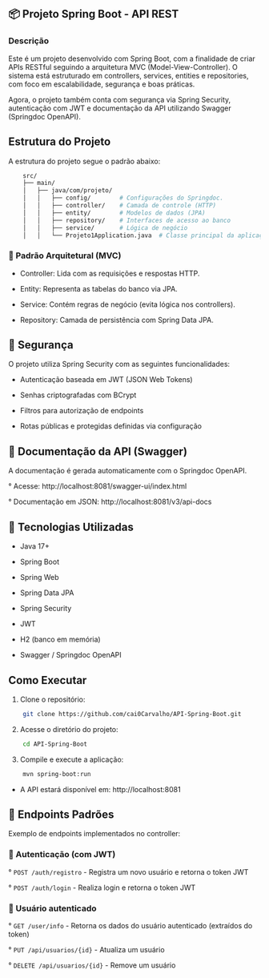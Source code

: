 ## 📦 Projeto Spring Boot - API REST
### Descrição
Este é um projeto desenvolvido com Spring Boot, com a finalidade de criar APIs RESTful seguindo a arquitetura MVC (Model-View-Controller). O sistema está estruturado em controllers, services, entities e repositories, com foco em escalabilidade, segurança e boas práticas.

Agora, o projeto também conta com segurança via Spring Security, autenticação com JWT e documentação da API utilizando Swagger (Springdoc OpenAPI).

## Estrutura do Projeto
A estrutura do projeto segue o padrão abaixo:

```bash
    src/
    ├── main/
    │   ├── java/com/projeto/
    │   │   ├── config/        # Configurações do Springdoc.
    │   │   ├── controller/    # Camada de controle (HTTP)
    │   │   ├── entity/        # Modelos de dados (JPA)
    │   │   ├── repository/    # Interfaces de acesso ao banco
    │   │   ├── service/       # Lógica de negócio
    │   │   └── Projeto1Application.java  # Classe principal da aplicação
```

### 🧱 Padrão Arquitetural (MVC)

- Controller: Lida com as requisições e respostas HTTP.

- Entity: Representa as tabelas do banco via JPA.

- Service: Contém regras de negócio (evita lógica nos controllers).

- Repository: Camada de persistência com Spring Data JPA.

## 🔐 Segurança
O projeto utiliza Spring Security com as seguintes funcionalidades:

- Autenticação baseada em JWT (JSON Web Tokens)

- Senhas criptografadas com BCrypt

- Filtros para autorização de endpoints

- Rotas públicas e protegidas definidas via configuração

## 🧪 Documentação da API (Swagger)
A documentação é gerada automaticamente com o Springdoc OpenAPI.

° Acesse: http://localhost:8081/swagger-ui/index.html

° Documentação em JSON: http://localhost:8081/v3/api-docs

## 🚀 Tecnologias Utilizadas
- Java 17+

- Spring Boot

- Spring Web

- Spring Data JPA

- Spring Security

- JWT

- H2 (banco em memória)

- Swagger / Springdoc OpenAPI

## Como Executar
1. Clone o repositório:

```sh
    git clone https://github.com/cai0Carvalho/API-Spring-Boot.git
```
2. Acesse o diretório do projeto:

```sh
    cd API-Spring-Boot
```
3. Compile e execute a aplicação:

```sh
    mvn spring-boot:run
```
- A API estará disponível em: http://localhost:8081

## 🔑 Endpoints Padrões
Exemplo de endpoints implementados no controller:

### 🔐 Autenticação (com JWT)

° `POST /auth/registro` - Registra um novo usuário e retorna o token JWT

° `POST /auth/login` - Realiza login e retorna o token JWT

### 👤 Usuário autenticado

° `GET /user/info` - Retorna os dados do usuário autenticado (extraídos do token)

° `PUT /api/usuarios/{id}` - Atualiza um usuário

° `DELETE /api/usuarios/{id}` - Remove um usuário
